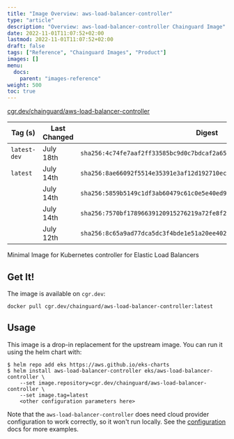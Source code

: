 ```yaml
---
title: "Image Overview: aws-load-balancer-controller"
type: "article"
description: "Overview: aws-load-balancer-controller Chainguard Image"
date: 2022-11-01T11:07:52+02:00
lastmod: 2022-11-01T11:07:52+02:00
draft: false
tags: ["Reference", "Chainguard Images", "Product"]
images: []
menu:
  docs:
    parent: "images-reference"
weight: 500
toc: true
---
```


[cgr.dev/chainguard/aws-load-balancer-controller](https://github.com/chainguard-images/images/tree/main/images/aws-load-balancer-controller)

| Tag (s)       | Last Changed | Digest                                                                    |
|---------------|--------------|---------------------------------------------------------------------------|
|  `latest-dev` | July 18th    | `sha256:4c74fe7aaf2ff33585bc9d0c7bdcaf2a6515e4aa761f0c4b0f94c2739590c324` |
|  `latest`     | July 14th    | `sha256:8ae66092f5514e35391e3af12d192710ec7b7553d6fa0e8e5f02a86c3ebfa734` |
|               | July 14th    | `sha256:5859b5149c1df3ab60479c61c0e5e40ed931bc7ba667019b1b1056745689efda` |
|               | July 14th    | `sha256:7570bf17896639120915276219a72fe8f2cf03ace0e87d5c299b0ef2595de185` |
|               | July 12th    | `sha256:8c65a9ad77dca5dc3f4bde1e51a20ee40225cdaf1a820d70b75cdd29e1f5bafa` |



Minimal Image for Kubernetes controller for Elastic Load Balancers

## Get It!

The image is available on `cgr.dev`:

```
docker pull cgr.dev/chainguard/aws-load-balancer-controller:latest
```

## Usage

This image is a drop-in replacement for the upstream image.
You can run it using the helm chart with:

```shell
$ helm repo add eks https://aws.github.io/eks-charts
$ helm install aws-load-balancer-controller eks/aws-load-balancer-controller \
    --set image.repository=cgr.dev/chainguard/aws-load-balancer-controller \
    --set image.tag=latest
    <other configuration parameters here>
```

Note that the `aws-load-balancer-controller` does need cloud provider configuration to work correctly, so it won't run locally.
See the [configuration](https://github.com/aws/eks-charts/tree/master/stable/aws-load-balancer-controller) docs for more examples.

